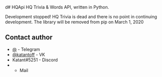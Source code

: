 d# HQApi 
HQ Trivia & Words API, written in Python.

Development stopped! HQ Trivia is dead and there is no point in continuing development. The library will be removed from pip on March 1, 2020

## Contact author
* [@](https://t.me/) - Telegram
* [@katantoff](https://vk.com/katantoff) - VK
* Katant#5251 - Discord
*  - Mail
